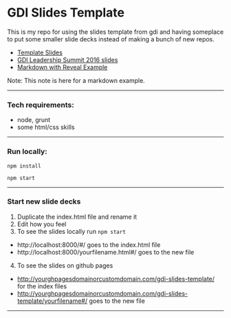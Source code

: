 
# GDI Slides Template

This is my repo for using the slides template from gdi and having someplace to put some smaller slide decks instead of making a bunch of new repos.

- [Template Slides](http://kcjonesevans.com/gdi-slides-template/)
- [GDI Leadership Summit 2016 slides](http://kcjonesevans.com/gdi-slides-template/gdi-leadership-summit-16.html#/)
- [Markdown with Reveal Example](http://kcjonesevans.com/gdi-slides-template/markdown-test.html#/)

Note: This note is here for a markdown example.

---

### Tech requirements:

 - node, grunt
 - some html/css skills

---

### Run locally:

```npm install```

```npm start```

---

### Start new slide decks

1. Duplicate the index.html file and rename it
2. Edit how you feel
3. To see the slides locally run ```npm start```
 - http://localhost:8000/#/ goes to the index.html file
 - http://localhost:8000/yourfilename.html#/ goes to the new file
4. To see the slides on github pages
 - http://yourghpagesdomainorcustomdomain.com/gdi-slides-template/ for the index files
 - http://yourghpagesdomainorcustomdomain.com/gdi-slides-template/yourfilename#/ goes to the new file

---
